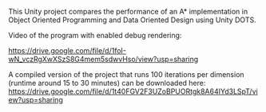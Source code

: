 This Unity project compares the performance of an A* implementation in Object Oriented Programming and Data Oriented Design using Unity DOTS.

Video of the program with enabled debug rendering:

https://drive.google.com/file/d/1foI-wN_vczRgXwXSzS8G4mem5sdwvHso/view?usp=sharing

A compiled version of the project that runs 100 iterations per dimension (runtime around 15 to 30 minutes) can be downloaded here:
https://drive.google.com/file/d/1t40FGV2F3UZoBPUORtgk8A64IYd3LSpT/view?usp=sharing
